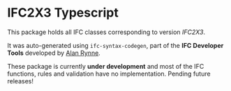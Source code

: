 
# IFC2X3 Typescript

This package holds all IFC classes corresponding to version *IFC2X3*.

It was auto-generated using `ifc-syntax-codegen`, part of the **IFC Developer Tools** developed by [Alan Rynne](https://github.com/alanrynne).

These package is currently **under development** and most of the IFC functions, rules and validation have no implementation. Pending future releases!
    